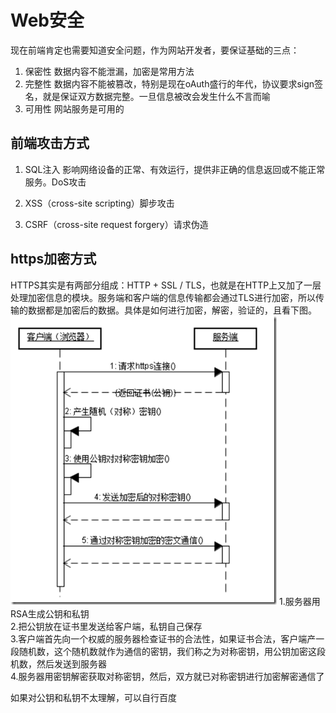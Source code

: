 # Web安全
现在前端肯定也需要知道安全问题，作为网站开发者，要保证基础的三点：
1. 保密性
数据内容不能泄漏，加密是常用方法
2. 完整性
数据内容不能被篡改，特别是现在oAuth盛行的年代，协议要求sign签名，就是保证双方数据完整。一旦信息被改会发生什么不言而喻
3. 可用性
网站服务是可用的

## 前端攻击方式
1. SQL注入
影响网络设备的正常、有效运行，提供非正确的信息返回或不能正常服务。DoS攻击
2. XSS（cross-site scripting）脚步攻击

3. CSRF（cross-site request forgery）请求伪造

## https加密方式
HTTPS其实是有两部分组成：HTTP + SSL / TLS，也就是在HTTP上又加了一层处理加密信息的模块。服务端和客户端的信息传输都会通过TLS进行加密，所以传输的数据都是加密后的数据。具体是如何进行加密，解密，验证的，且看下图。  
![Alt https流程图](../static/https.png)
1.服务器用RSA生成公钥和私钥  
2.把公钥放在证书里发送给客户端，私钥自己保存  
3.客户端首先向一个权威的服务器检查证书的合法性，如果证书合法，客户端产一段随机数，这个随机数就作为通信的密钥，我们称之为对称密钥，用公钥加密这段机数，然后发送到服务器  
4.服务器用密钥解密获取对称密钥，然后，双方就已对称密钥进行加密解密通信了  

如果对公钥和私钥不太理解，可以自行百度  

